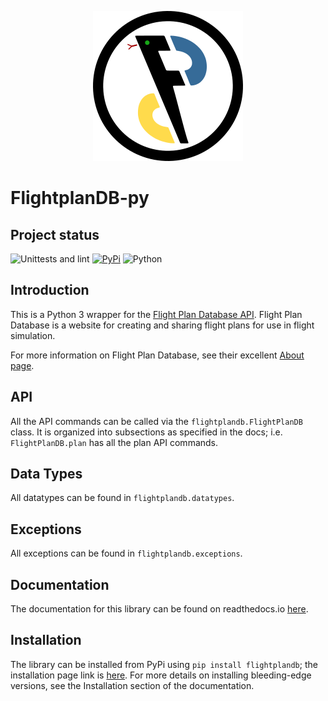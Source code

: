 <p align="center">
    <img src="https://raw.githubusercontent.com/PH-KDX/flightplandb-py/feature/artwork/png/240x240.png" alt="FlightPlanDB-py logo">
</p>

# FlightplanDB-py

## Project status
![Unittests and lint](https://github.com/PH-KDX/flightplandb-py/actions/workflows/test_and_lint.yml/badge.svg)
[![PyPi](https://img.shields.io/pypi/v/flightplandb.svg)](https://pypi.org/project/flightplandb/)
![Python](https://img.shields.io/pypi/pyversions/flightplandb.svg)

## Introduction
This is a Python 3 wrapper for the [Flight Plan Database API](https://flightplandatabase.com/dev/api). Flight Plan Database is a website for creating and sharing flight plans for use in flight simulation.

For more information on Flight Plan Database, see their excellent [About page](https://flightplandatabase.com/about).

## API
All the API commands can be called via the `flightplandb.FlightPlanDB` class.
It is organized into subsections as specified in the docs; i.e. `FlightPlanDB.plan` has all the plan API commands.

## Data Types
All datatypes can be found in `flightplandb.datatypes`.

## Exceptions
All exceptions can be found in `flightplandb.exceptions`.

## Documentation
The documentation for this library can be found on readthedocs.io [here](https://flightplandb-py.readthedocs.io/).

## Installation
The library can be installed from PyPi using `pip install flightplandb`;
the installation page link is [here](https://pypi.org/project/flightplandb/). For more details on
installing bleeding-edge versions, see the Installation section of the documentation.
